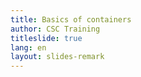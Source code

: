 ```yaml
---
title: Basics of containers 
author: CSC Training
titleslide: true
lang: en
layout: slides-remark
---
```

